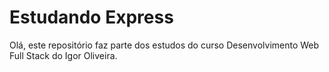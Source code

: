 # Estudando Express

Olá, este repositório faz parte dos estudos do curso Desenvolvimento Web Full Stack do Igor Oliveira.